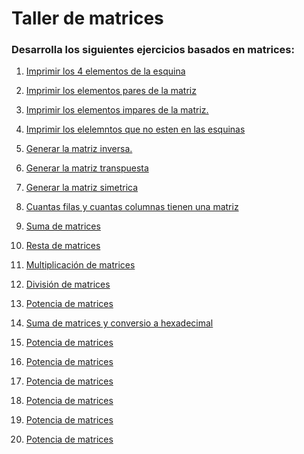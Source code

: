 # Taller de matrices

### Desarrolla los siguientes ejercicios basados en matrices:

1. [Imprimir los 4 elementos de la esquina](
https://github.com/Carlosjosu/Taller-de-matrices/blob/main/Taller%20de%20matrices/valores%20de%20las%20esquinas.c)

2. [Imprimir los elementos pares de la matriz](
https://github.com/Carlosjosu/Taller-de-matrices/blob/main/Taller%20de%20matrices/escribir%20pares.c)

3. [Imprimir los elementos impares de la matriz.](
https://github.com/Carlosjosu/Taller-de-matrices/blob/main/Taller%20de%20matrices/escribir%20impares.c)

4. [Imprimir los elelemntos que no esten en las esquinas](
https://github.com/Carlosjosu/Taller-de-matrices/blob/main/Taller%20de%20matrices/numeros%20que%20no%20estan%20en%20las%20esquinas.c)

5. [Generar la matriz inversa.](
https://github.com/Carlosjosu/Taller-de-matrices/blob/main/Taller%20de%20matrices/inversa%20d%20una%20matriz.c)

6. [Generar la matriz transpuesta](
https://github.com/Carlosjosu/Taller-de-matrices/blob/main/Taller%20de%20matrices/Matriz%20traspuesta.c)

7. [Generar la matriz simetrica](
https://github.com/Carlosjosu/Taller-de-matrices/blob/main/Taller%20de%20matrices/Matriz%20simetrica.c)

8. [Cuantas filas y cuantas columnas tienen una matriz](
https://github.com/Carlosjosu/Taller-de-matrices/blob/main/Taller%20de%20matrices/Matriz%20numero%20de%20filas%20y%20columnas.c)

9. [Suma de matrices](
https://github.com/Carlosjosu/Taller-de-matrices/blob/main/Taller%20de%20matrices/suma%20de%20matrices.c)

10. [Resta de matrices](
https://github.com/Carlosjosu/Taller-de-matrices/blob/main/Taller%20de%20matrices/resta%20de%20matrices.c)

11. [Multiplicación de matrices](
https://github.com/Carlosjosu/Taller-de-matrices/blob/main/Taller%20de%20matrices/multiplicacion%20de%20matrices.c)

12. [División de matrices](
    https://github.com/Carlosjosu/Taller-de-matrices/blob/main/Taller%20de%20matrices/Division%20de%20matrices.c)

14. [Potencia de matrices]()

16.  [Suma de matrices y conversio a hexadecimal](
    https://github.com/Carlosjosu/Taller-de-matrices/blob/main/Taller%20de%20matrices/sumas%20de%20matrices%20%20y%20convertir%20en%20exadecimal%20la%20respuesta.c)

15. [Potencia de matrices]()

16. [Potencia de matrices]()

17. [Potencia de matrices]()

18. [Potencia de matrices]()

19. [Potencia de matrices]()

20. [Potencia de matrices]()


